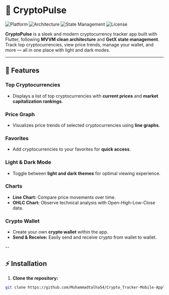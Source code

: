 # 🚀 CryptoPulse

![Platform](https://img.shields.io/badge/Platform-Flutter-blue) ![Architecture](https://img.shields.io/badge/Architecture-MVVM-green) ![State Management](https://img.shields.io/badge/State-GetX-orange) ![License](https://img.shields.io/badge/License-MIT-green)

**CryptoPulse** is a sleek and modern cryptocurrency tracker app built with Flutter, following **MVVM clean architecture** and **GetX state management**. Track top cryptocurrencies, view price trends, manage your wallet, and more — all in one place with light and dark modes.

---

## 🌟 Features

### Top Cryptocurrencies
- Displays a list of top cryptocurrencies with **current prices** and **market capitalization rankings**.  

### Price Graph
- Visualizes price trends of selected cryptocurrencies using **line graphs**.  

### Favorites
- Add cryptocurrencies to your favorites for **quick access**.  

### Light & Dark Mode
- Toggle between **light and dark themes** for optimal viewing experience.  

### Charts
- **Line Chart:** Compare price movements over time.  
- **OHLC Chart:** Observe technical analysis with Open-High-Low-Close data.  

### Crypto Wallet
- Create your own **crypto wallet** within the app.  
- **Send & Receive:** Easily send and receive crypto from wallet to wallet.  

--



## ⚡ Installation

1. **Clone the repository:**  
```bash
git clone https://github.com/Muhammadtalha54/Crypto_Tracker-Mobile-Application-Using-Flutter-and-Rest-Api.git
